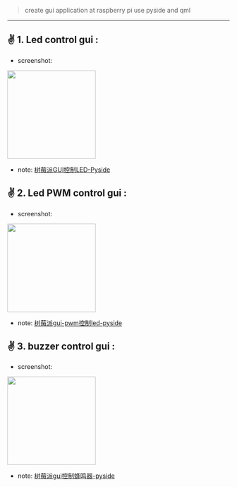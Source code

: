>  create gui application at raspberry pi use pyside and qml

---



##  :v:  1. Led control gui :

- screenshot:  

 <img src="http://makerinchina.cn/wp-content/uploads/2021/08/image-20210731234046176.png" width="200" height="200" />

- note: [树莓派GUI控制LED-Pyside](https://makerinchina.cn/%e6%a0%91%e8%8e%93%e6%b4%begui%e6%8e%a7%e5%88%b6led-pyside/)



## :v:  2. Led PWM control gui :

- screenshot:

 <img src="http://makerinchina.cn/wp-content/uploads/2021/08/image-20210805224033787.png" width="200" height="200" />

- note: [树莓派gui-pwm控制led-pyside](https://makerinchina.cn/%e6%a0%91%e8%8e%93%e6%b4%begui-pwm%e6%8e%a7%e5%88%b6led-pyside/)


## :v:  3. buzzer control gui :

- screenshot:

 <img src="http://makerinchina.cn/wp-content/uploads/2021/08/image-20210811233134669.png" width="200" height="200" />

- note: [树莓派gui控制蜂鸣器-pyside](https://makerinchina.cn/%e6%a0%91%e8%8e%93%e6%b4%begui%e6%8e%a7%e5%88%b6%e8%9c%82%e9%b8%a3%e5%99%a8-pyside/)